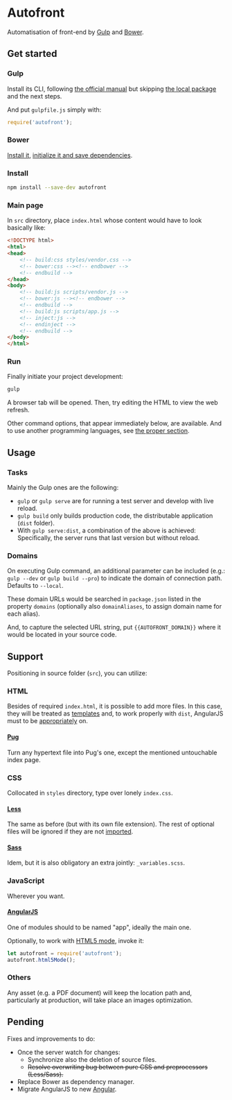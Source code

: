 # Autofront

Automatisation of front-end by [Gulp](https://gulpjs.com) and [Bower](https://bower.io).

## Get started

### Gulp

Install its CLI, following [the official manual](https://gulpjs.com/docs/en/getting-started/quick-start/) but skipping [the local package](https://gulpjs.com/docs/en/getting-started/quick-start/#install-the-gulp-package-in-your-devdependencies) and the next steps.

And put `gulpfile.js` simply with:

```js
require('autofront');
```

### Bower

[Install it](https://bower.io/#install-bower), [initialize it and save dependencies](https://bower.io/#save-packages).

### Install

```sh
npm install --save-dev autofront
```

### Main page

In `src` directory, place `index.html` whose content would have to look basically like:

```html
<!DOCTYPE html>
<html>
<head>
	<!-- build:css styles/vendor.css -->
	<!-- bower:css --><!-- endbower -->
	<!-- endbuild -->
</head>
<body>
	<!-- build:js scripts/vendor.js -->
	<!-- bower:js --><!-- endbower -->
	<!-- endbuild -->
	<!-- build:js scripts/app.js -->
	<!-- inject:js -->
	<!-- endinject -->
	<!-- endbuild -->
</body>
</html>
```

### Run

Finally initiate your project development:

```sh
gulp
```

A browser tab will be opened. Then, try editing the HTML to view the web refresh.

Other command options, that appear immediately below, are available. And to use another programming languages, see [the proper section](#support).

## Usage

### Tasks

Mainly the Gulp ones are the following:

- `gulp` or `gulp serve` are for running a test server and develop with live reload.
- `gulp build` only builds production code, the distributable application (`dist` folder).
- With `gulp serve:dist`, a combination of the above is achieved: Specifically, the server runs that last version but without reload.

### Domains

On executing Gulp command, an additional parameter can be included (e.g.: `gulp --dev` or `gulp build --pro`) to indicate the domain of connection path. Defaults to `--local`.

These domain URLs would be searched in `package.json` listed in the property `domains` (optionally also `domainAliases`, to assign domain name for each alias).

And, to capture the selected URL string, put `{{AUTOFRONT_DOMAIN}}` where it would be located in your source code.

## Support

Positioning in source folder (`src`), you can utilize:

### HTML

Besides of required `index.html`, it is possible to add more files. In this case, they will be treated as [templates](https://docs.angularjs.org/api/ng/directive/ngInclude) and, to work properly with `dist`, AngularJS must to be [appropriately](#angularjs) on.

#### [Pug](https://pugjs.org)

Turn any hypertext file into Pug's one, except the mentioned untouchable index page.

### CSS

Collocated in `styles` directory, type over lonely `index.css`.

#### [Less](https://lesscss.org)

The same as before (but with its own file extension). The rest of optional files will be ignored if they are not [imported](https://lesscss.org/features/#import-atrules-feature).

#### [Sass](https://sass-lang.com)

Idem, but it is also obligatory an extra jointly: `_variables.scss`.

### JavaScript

Wherever you want.

#### [AngularJS](https://angularjs.org)

One of modules should to be named "app", ideally the main one.

Optionally, to work with [HTML5 mode](https://docs.angularjs.org/api/ng/provider/$locationProvider#html5Mode), invoke it:

```js
let autofront = require('autofront');
autofront.html5Mode();
```

### Others

Any asset (e.g. a PDF document) will keep the location path and, particularly at production, will take place an images optimization.

## Pending

Fixes and improvements to do:

- Once the server watch for changes:
  - Synchronize also the deletion of source files.
  - ~~Resolve overwriting bug between pure CSS and preprocessors (Less/Sass).~~
- Replace Bower as dependency manager.
- Migrate AngularJS to new [Angular](https://angular.io).